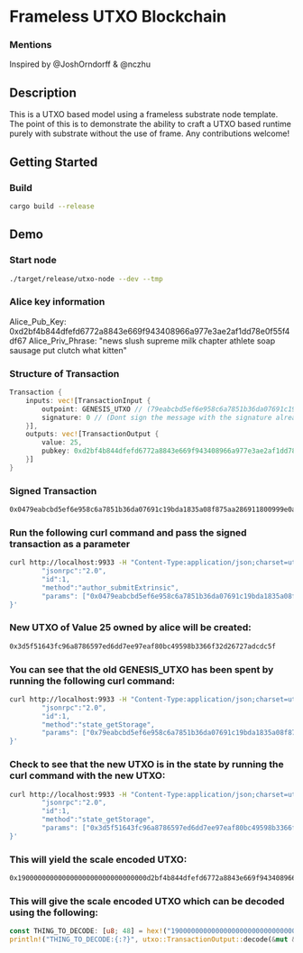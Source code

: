# Frameless UTXO Blockchain 

### Mentions
Inspired by @JoshOrndorff & @nczhu

## Description
This is a UTXO based model using a frameless substrate node template. The point of this is to demonstrate
the ability to craft a UTXO based runtime purely with substrate without the use of frame. Any contributions welcome!

## Getting Started

### Build
```sh
cargo build --release
```
## Demo

### Start node
```sh
./target/release/utxo-node --dev --tmp
```

### Alice key information
Alice_Pub_Key:
0xd2bf4b844dfefd6772a8843e669f943408966a977e3ae2af1dd78e0f55f4df67
Alice_Priv_Phrase:
"news slush supreme milk chapter athlete soap sausage put clutch what kitten"


### Structure of Transaction
```rust
Transaction {
    inputs: vec![TransactionInput {
        outpoint: GENESIS_UTXO // (79eabcbd5ef6e958c6a7851b36da07691c19bda1835a08f875aa286911800999)
        signature: 0 // (Dont sign the message with the signature already attached)
    }],
    outputs: vec![TransactionOutput {
        value: 25,
        pubkey: 0xd2bf4b844dfefd6772a8843e669f943408966a977e3ae2af1dd78e0f55f4df67 
    }]
}
```

### Signed Transaction
```sh
0x0479eabcbd5ef6e958c6a7851b36da07691c19bda1835a08f875aa286911800999e0a8cbba4b64f34108b46bab7e4dfbffb85c0e7384ec995acbcaa3405772753337713e235c48d1a321dd79fad12b1a646024614fe8a326a1cd0aa9261a52638e0419000000000000000000000000000000d2bf4b844dfefd6772a8843e669f943408966a977e3ae2af1dd78e0f55f4df67
```

### Run the following curl command and pass the signed transaction as a parameter
```sh
curl http://localhost:9933 -H "Content-Type:application/json;charset=utf-8" -d   '{
        "jsonrpc":"2.0",
        "id":1,
        "method":"author_submitExtrinsic",
        "params": ["0x0479eabcbd5ef6e958c6a7851b36da07691c19bda1835a08f875aa286911800999e0a8cbba4b64f34108b46bab7e4dfbffb85c0e7384ec995acbcaa3405772753337713e235c48d1a321dd79fad12b1a646024614fe8a326a1cd0aa9261a52638e0419000000000000000000000000000000d2bf4b844dfefd6772a8843e669f943408966a977e3ae2af1dd78e0f55f4df67"]
}'
```

### New UTXO of Value 25 owned by alice will be created:
```sh
0x3d5f51643fc96a8786597ed6dd7ee97eaf80bc49598b3366f32d26727adcdc5f
```

### You can see that the old GENESIS_UTXO has been spent by running the following curl command:
```sh
curl http://localhost:9933 -H "Content-Type:application/json;charset=utf-8" -d   '{
        "jsonrpc":"2.0",
        "id":1,
        "method":"state_getStorage",
        "params": ["0x79eabcbd5ef6e958c6a7851b36da07691c19bda1835a08f875aa286911800999"] 
}'
```

### Check to see that the new UTXO is in the state by running the curl command with the new UTXO:
```sh
curl http://localhost:9933 -H "Content-Type:application/json;charset=utf-8" -d   '{
        "jsonrpc":"2.0",
        "id":1,
        "method":"state_getStorage",      
        "params": ["0x3d5f51643fc96a8786597ed6dd7ee97eaf80bc49598b3366f32d26727adcdc5f"]
}'
```

### This will yield the scale encoded UTXO:
```sh
0x19000000000000000000000000000000d2bf4b844dfefd6772a8843e669f943408966a977e3ae2af1dd78e0f55f4df67
```

### This will give the scale encoded UTXO which can be decoded using the following:
```rust
const THING_TO_DECODE: [u8; 48] = hex!("19000000000000000000000000000000d2bf4b844dfefd6772a8843e669f943408966a977e3ae2af1dd78e0f55f4df67");
println!("THING_TO_DECODE:{:?}", utxo::TransactionOutput::decode(&mut &THING_TO_DECODE[..]));
```
